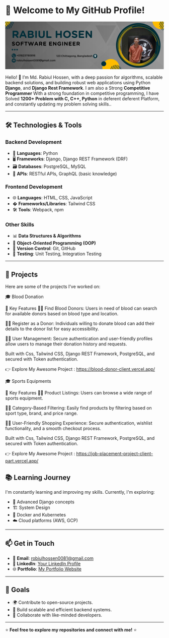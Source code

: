 # 🚀 Welcome to My GitHub Profile!

![GitHub Banner](https://github.com/hossenrabiul/blood-donor-client/blob/main/cover-photo-another.png)

Hello! 👋 I’m Md. Rabiul Hossen, with a deep passion for algorithms, scalable backend solutions, and building robust web applications using Python **Django**, and **Django Rest Framework**. I am also a Strong **Competitive Programmer** With a strong foundation in competitive programming, I have Solved **1200+ Problem with C, C++, Python** in deferent deferent Platform, and constantly updating my problem solving skills..

---

## 🛠️ **Technologies & Tools**

### **Backend Development**
- 🐍 **Languages**: Python
- 🖥️ **Frameworks**: Django, Django REST Framework (DRF)
- 🗃️ **Databases**: PostgreSQL, MySQL
- 🔗 **APIs**: RESTful APIs, GraphQL (basic knowledge)

### **Frontend Development**
- 🌐 **Languages**: HTML, CSS, JavaScript
- � **Frameworks/Libraries**: Tailwind CSS
- 🛠️ **Tools**: Webpack, npm

### **Other Skills**
- 📊 **Data Structures & Algorithms**
- 🧩 **Object-Oriented Programming (OOP)**
- 🔄 **Version Control**: Git, GitHub
- 🧪 **Testing**: Unit Testing, Integration Testing

---

## 🌟 **Projects**

Here are some of the projects I've worked on:

🎓 Blood Donation

🚀 Key Features
🔹✅ Find Blood Donors: Users in need of blood can search for available donors based on blood type and location.

🔹✅ Register as a Donor: Individuals willing to donate blood can add their details to the donor list for easy accessibility.

🔹✅ User Management: Secure authentication and user-friendly profiles allow users to manage their donation history and requests.

Built with Css, Tailwind CSS, Django REST Framework, PostgreSQL, and secured with Token authentication.

👉 Explore My Awesome Project : https://blood-donor-client.vercel.app/







🎓 Sports Equipments

🚀 Key Features
🔹✅ Product Listings: Users can browse a wide range of sports equipment.

🔹✅ Category-Based Filtering: Easily find products by filtering based on sport type, brand, and price range.

🔹✅ User-Friendly Shopping Experience: Secure authentication, wishlist functionality, and a smooth checkout process.

Built with Css, Tailwind CSS, Django REST Framework, PostgreSQL, and secured with Token authentication.

👉 Explore My Awesome Project : https://job-placement-project-client-part.vercel.app/

   

## 📚 **Learning Journey**

I'm constantly learning and improving my skills. Currently, I'm exploring:
- 🐳 Advanced Django concepts
- 🏗️ System Design
- 🐋 Docker and Kubernetes
- ☁️ Cloud platforms (AWS, GCP)

---

## 📫 **Get in Touch**

- 📧 **Email**: [robiulhossen0081@gmail.com](mailto:robiulhossen0081@gmail.com)
- 🔗 **LinkedIn**: [Your LinkedIn Profile](https://www.linkedin.com/in/rabiul-hossen-8249b5297/)
- 🌐 **Portfolio**: [My Portfolio Website](https://my-portfolio-five-zeta-21.vercel.app/)

---

## 🎯 **Goals**

- 🌍 Contribute to open-source projects.
- 🚀 Build scalable and efficient backend systems.
- 🤝 Collaborate with like-minded developers.

---

⭐️ **Feel free to explore my repositories and connect with me!** ⭐️

